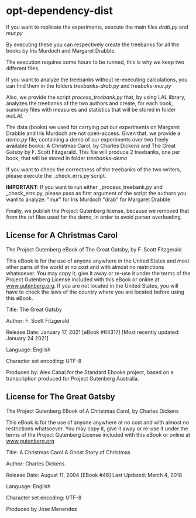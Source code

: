 # opt-dependency-dist

If you want to replicate the experiments, execute the main files _drab.py_ and _mur.py_ 

By executing these you can respectively create the treebanks for all the books by Iris Murdoch and Margaret Drabble.

The execution requires some hours to be runned, this is why we keep two different files.

If you want to analyze the treebanks without re-executing calculations, you can find them in the folders _treebanks-drab.py_ and _treebaks-mur.py_

Also, we provide the script _process_treebank.py_ that, by using LAL library, analyzes the treebanks of the two authors and create, for each book, summary files with measures and statistics that will be stored in folder _outLAL_

The data (books) we used for carrying out our experiments on Margaret Drabble and Iris Murdoch are not open-access. Given that, we provide a _demo.py_ file, containing a demo of our experiments
over two freely available books: A Christmas Carol, by Charles Dickens and The Great Gatsby by F. Scott Fitzgerald. This file will produce 2 treebanks, one per book, that will be stored in folder _treebanks-demo_


If you want to check the correctness of the treebanks of the two writers, please execute the _check_errs.py script.

__IMPORTANT__: If you want to run either _process_treebank.py and _check_errs.py, please pass as first argument of the script the authors you want to analyze:
"mur" for Iris Murdoch
"drab" for Margaret Drabble


Finally, we publish the Project Gutenberg license, because we removed that from the _txt_ files used for the demo, in order to avoid parser overloading.


## License for A Christmas Carol ##

The Project Gutenberg eBook of The Great Gatsby, by F. Scott Fitzgerald

This eBook is for the use of anyone anywhere in the United States and
most other parts of the world at no cost and with almost no restrictions
whatsoever. You may copy it, give it away or re-use it under the terms
of the Project Gutenberg License included with this eBook or online at
www.gutenberg.org. If you are not located in the United States, you
will have to check the laws of the country where you are located before
using this eBook.

Title: The Great Gatsby

Author: F. Scott Fitzgerald

Release Date: January 17, 2021 [eBook #64317]
[Most recently updated: January 24 2021]

Language: English

Character set encoding: UTF-8

Produced by: Alex Cabal for the Standard Ebooks project, based on a
             transcription produced for Project Gutenberg Australia.


## License for The Great Gatsby ##

The Project Gutenberg EBook of A Christmas Carol, by Charles Dickens

This eBook is for the use of anyone anywhere at no cost and with
almost no restrictions whatsoever.  You may copy it, give it away or
re-use it under the terms of the Project Gutenberg License included
with this eBook or online at www.gutenberg.org


Title: A Christmas Carol
       A Ghost Story of Christmas

Author: Charles Dickens

Release Date: August 11, 2004 [EBook #46]
Last Updated: March 4, 2018

Language: English

Character set encoding: UTF-8


Produced by Jose Menendez






